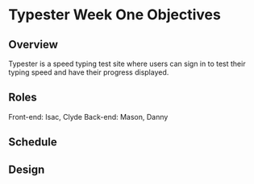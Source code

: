 # Typester Week One Objectives

## Overview

Typester is a speed typing test site where users can sign in to test their typing speed and have their progress displayed.

## Roles

Front-end: Isac, Clyde
Back-end: Mason, Danny

## Schedule



## Design



